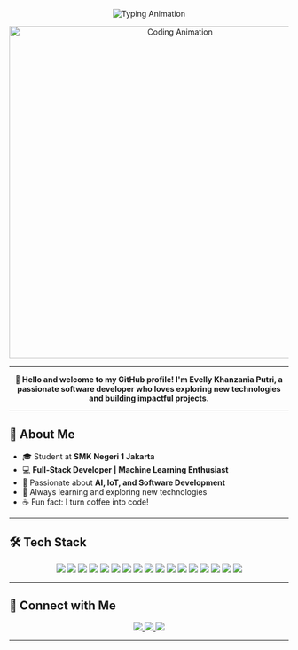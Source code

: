 <p align="center">
  <img src="https://readme-typing-svg.herokuapp.com?font=Fira+Code&size=22&pause=200&color=6A5ACD&center=true&vCenter=true&width=600&lines=Welcome+to+My+GitHub!;I'm+Evelly+Khanzania+Putri!;Let's+Build+Something+Awesome!;Software+Engineering+is+My+Passion!" alt="Typing Animation" />
</p>

<p align="center">
  <img src="https://media.giphy.com/media/QTfX9Ejfra3ZmNxh6B/giphy.gif" width="600" alt="Coding Animation" />
</p>

---

<p align="center">
  <strong>👋 Hello and welcome to my GitHub profile! I'm Evelly Khanzania Putri, a passionate software developer who loves exploring new technologies and building impactful projects.</strong>
</p>

---

## 🚀 About Me

- 🎓 Student at **SMK Negeri 1 Jakarta**
- 💻 **Full-Stack Developer | Machine Learning Enthusiast**
- 🔬 Passionate about **AI, IoT, and Software Development**
- 🌱 Always learning and exploring new technologies
- ☕ Fun fact: I turn coffee into code!

---

## 🛠️ Tech Stack

<p align="center">
  <img src="https://img.shields.io/badge/-Python-3776AB?style=for-the-badge&logo=python&logoColor=white"/>
  <img src="https://img.shields.io/badge/-C++-00599C?style=for-the-badge&logo=c%2B%2B&logoColor=white"/>
  <img src="https://img.shields.io/badge/-Java-007396?style=for-the-badge&logo=java&logoColor=white"/>
  <img src="https://img.shields.io/badge/-JavaScript-F7DF1E?style=for-the-badge&logo=javascript&logoColor=black"/>
  <img src="https://img.shields.io/badge/-TypeScript-3178C6?style=for-the-badge&logo=typescript&logoColor=white"/>
  <img src="https://img.shields.io/badge/-PHP-777BB4?style=for-the-badge&logo=php&logoColor=white"/>
  <img src="https://img.shields.io/badge/-HTML5-E34F26?style=for-the-badge&logo=html5&logoColor=white"/>
  <img src="https://img.shields.io/badge/-CSS3-1572B6?style=for-the-badge&logo=css3"/>
  <img src="https://img.shields.io/badge/-React-61DAFB?style=for-the-badge&logo=react&logoColor=black"/>
  <img src="https://img.shields.io/badge/-Tailwind%20CSS-38B2AC?style=for-the-badge&logo=tailwind-css&logoColor=white"/>
  <img src="https://img.shields.io/badge/-Bootstrap-7952B3?style=for-the-badge&logo=bootstrap&logoColor=white"/>
  <img src="https://img.shields.io/badge/-Node.js-339933?style=for-the-badge&logo=node.js&logoColor=white"/>
  <img src="https://img.shields.io/badge/-Express.js-000000?style=for-the-badge&logo=express&logoColor=white"/>
  <img src="https://img.shields.io/badge/-TensorFlow-FF6F00?style=for-the-badge&logo=tensorflow&logoColor=white"/>
  <img src="https://img.shields.io/badge/-Arduino-00979D?style=for-the-badge&logo=arduino&logoColor=white"/>
  <img src="https://img.shields.io/badge/-Git-F05032?style=for-the-badge&logo=git&logoColor=white"/>
  <img src="https://img.shields.io/badge/-GitHub-181717?style=for-the-badge&logo=github"/>
</p>

---

## 🤝 Connect with Me

<p align="center">
  <a href="https://www.linkedin.com/in/evelly-khanza">
    <img src="https://img.shields.io/badge/-LinkedIn-0077B5?style=for-the-badge&logo=linkedin" />
  </a>
  <a href="https://www.instagram.com/evellkz/">
    <img src="https://img.shields.io/badge/-Instagram-E4405F?style=for-the-badge&logo=instagram&logoColor=white" />
  </a>
  <a href="mailto:evellykhnz@gmail.com">
    <img src="https://img.shields.io/badge/-Email-D14836?style=for-the-badge&logo=gmail&logoColor=white" />
  </a>
</p>

---

